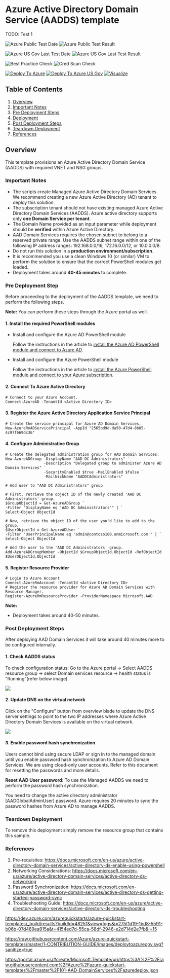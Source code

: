 # Azure Active Directory Domain Service (AADDS) template

TODO: Test 1

![Azure Public Test Date](https://azureqsbicep.blob.core.windows.net/badges/101-AAD-DomainServices/PublicLastTestDate.svg)
![Azure Public Test Result](https://azureqsbicep.blob.core.windows.net/badges/101-AAD-DomainServices/PublicDeployment.svg)

![Azure US Gov Last Test Date](https://azureqsbicep.blob.core.windows.net/badges/101-AAD-DomainServices/FairfaxLastTestDate.svg)
![Azure US Gov Last Test Result](https://azureqsbicep.blob.core.windows.net/badges/101-AAD-DomainServices/FairfaxDeployment.svg)

![Best Practice Check](https://azureqsbicep.blob.core.windows.net/badges/101-AAD-DomainServices/BestPracticeResult.svg)
![Cred Scan Check](https://azureqsbicep.blob.core.windows.net/badges/101-AAD-DomainServices/CredScanResult.svg)

[![Deploy To Azure](https://raw.githubusercontent.com/Azure/azure-quickstart-templates/master/1-CONTRIBUTION-GUIDE/images/deploytoazure.svg?sanitize=true)](https://portal.azure.com/#create/Microsoft.Template/uri/https%3A%2F%2Fraw.githubusercontent.com%2FAzure%2Fazure-quickstart-templates%2Fmaster%2F101-AAD-DomainServices%2Fazuredeploy.json)
[![Deploy To Azure US Gov](https://raw.githubusercontent.com/Azure/azure-quickstart-templates/master/1-CONTRIBUTION-GUIDE/images/deploytoazuregov.svg?sanitize=true)](https://portal.azure.us/#create/Microsoft.Template/uri/https%3A%2F%2Fraw.githubusercontent.com%2FAzure%2Fazure-quickstart-templates%2Fmaster%2F101-AAD-DomainServices%2Fazuredeploy.json)
[![Visualize](https://raw.githubusercontent.com/Azure/azure-quickstart-templates/master/1-CONTRIBUTION-GUIDE/images/visualizebutton.svg?sanitize=true)](http://armviz.io/#/?load=https%3A%2F%2Fraw.githubusercontent.com%2FAzure%2Fazure-quickstart-templates%2Fmaster%2F101-AAD-DomainServices%2Fazuredeploy.json)

## Table of Contents

1. [Overview](#overview)
2. [Important Notes](#importantnotes)
3. [Pre Deployment Steps](#predeployment)
4. [Deployment](#deployment)
5. [Post Deployment Steps](#postdeployment)
6. [Teardown Deployment](#teardown)
7. [References](#references)

<a name="overview">

## Overview

This template provisions an Azure Active Directory Domain Service (AADDS) with required VNET and NSG groups.

<a name="importantnotes">

### Important Notes

- The scripts create Managed Azure Active Directory Domain Services. We recommend creating a new Azure Active Directory (AD) tenant to deploy this solution.
- The subscription tenant should not have existing managed Azure Active Directory Domain Services (AADDS). Azure active directory supports only **one Domain Service per tenant**.
- The Domain Name provided as an input parameter while deployment should be **verified** within Azure Active Directory.
- AAD Domain Services requires the chosen subnet to belong to a reserved private range. Use the AADDS subnet range within one of the following IP address ranges: 192.168.0.0/16, 172.16.0.0/12, or 10.0.0.0/8.
- Do not run this solution in a **production environment/subscription**.
- It is recommended you use a clean Windows 10 (or similar) VM to perform the solution to ensure that the correct PowerShell modules get loaded.
- Deployment takes around **40-45 minutes** to complete.

<a name="predeployment">

### Pre Deployment Step

Before proceeding to the deployment of the AADDS template, we need to perform the following steps.

**Note:** You can perform these steps through the Azure portal as well.

#### 1. Install the required PowerShell modules

- Install and configure the Azure AD PowerShell module

  Follow the instructions in the article to [install the Azure AD PowerShell module and connect to Azure AD](https://docs.microsoft.com/powershell/azure/active-directory/install-adv2?toc=%2fazure%2factive-directory-domain-services%2ftoc.json).

- Install and configure the Azure PowerShell module

  Follow the instructions in the article to [install the Azure PowerShell module and connect to your Azure subscription](https://docs.microsoft.com/powershell/azure/install-azurerm-ps?toc=%2fazure%2factive-directory-domain-services%2ftoc.json).

#### 2. Connect To Azure Active Directory

    # Connect to your Azure Account.
    Connect-AzureAD -TenantId <Active Directory ID>

#### 3. Register the Azure Active Directory Application Service Principal

    # Create the service principal for Azure AD Domain Services.
    New-AzureRmADServicePrincipal -AppId "2565bd9d-da50-47d4-8b85-4c97f669dc36"

#### 4. Configure Administrative Group

    # Create the delegated administration group for AAD Domain Services.
    New-AzureADGroup -DisplayName "AAD DC Administrators" `
                     -Description "Delegated group to administer Azure AD Domain Services" `
                     -SecurityEnabled $true -MailEnabled $false `
                     -MailNickName "AADDCAdministrators"

    # Add user to "AAD DC Administrators" group

    # First, retrieve the object ID of the newly created 'AAD DC Administrators' group.
    $GroupObjectId = Get-AzureADGroup `
    -Filter "DisplayName eq 'AAD DC Administrators'" | `
    Select-Object ObjectId

    # Now, retrieve the object ID of the user you'd like to add to the group.
    $UserObjectId = Get-AzureADUser `
    -Filter "UserPrincipalName eq 'admin@contoso100.onmicrosoft.com'" | `
    Select-Object ObjectId

    # Add the user to the 'AAD DC Administrators' group.
    Add-AzureADGroupMember -ObjectId $GroupObjectId.ObjectId -RefObjectId $UserObjectId.ObjectId

#### 5. Register Resource Provider

    # Login to Azure Account
    Connect-AzureRmAccount -TenantId <Active Directory ID>
    # Register the resource provider for Azure AD Domain Services with Resource Manager.
    Register-AzureRmResourceProvider -ProviderNamespace Microsoft.AAD

<a name="deployment">

<p></p>

**Note:**

- Deployment takes around 40-50 minutes.

<a name="postdeployment">

### Post Deployment Steps

After deploying AAD Domain Services it will take around 40 minutes more to be configured internally.

#### 1. Check AADDS status

To check configuration status:
Go to the Azure portal -> Select AADDS resource group -> select Domain services resource -> health status is "Running"(refer below image)

![](images/aaddsstatus.png)

#### 2. Update DNS on the virtual network

Click on the "Configure" button from overview blade to update the DNS server settings to point to the two IP addresses where Azure Active Directory Domain Services is available on the virtual network.

![](images/dnsupdate.png)

#### 3. Enable password hash synchronization

Users cannot bind using secure LDAP or sign in to the managed domain until you enable password hash synchronization to Azure AD Domain Services. We are using cloud-only user accounts. Refer to this document for resetting the passwords and more details.

**Reset AAD User password:** To use the Managed AADDS we need to perform the password hash synchronization.

You need to change the active directory administrator [AADGlobalAdminUser] password. Azure requires 20 minutes to sync the password hashes from Azure AD to manage AADDS.

<a name="teardown">

### Teardown Deployment

To remove this deployment simply remove the resource group that contains this sample.

<a name="references">

### References

1. Pre-requisites: https://docs.microsoft.com/en-us/azure/active-directory-domain-services/active-directory-ds-enable-using-powershell
2. Networking Considerations: https://docs.microsoft.com/en-us/azure/active-directory-domain-services/active-directory-ds-networking
3. Password Synchronization: https://docs.microsoft.com/en-us/azure/active-directory-domain-services/active-directory-ds-getting-started-password-sync
4. Troubleshooting Guide: https://docs.microsoft.com/en-us/azure/active-directory-domain-services/active-directory-ds-troubleshooting

https://dev.azure.com/azurequickstarts/azure-quickstart-templates/_build/results?buildId=48251&view=logs&j=275f1d19-1bd8-5591-b06b-07d489ea915a&t=4154ed7d-55ca-58df-2946-e2d714d2e7fb&l=15

https://raw.githubusercontent.com/Azure/azure-quickstart-templates/master/1-CONTRIBUTION-GUIDE/images/deploytoazuregov.svg?sanitize=true

https://portal.azure.us/#create/Microsoft.Template/uri/https%3A%2F%2Fraw.githubusercontent.com%2FAzure%2Fazure-quickstart-templates%2Fmaster%2F101-AAD-DomainServices%2Fazuredeploy.json
